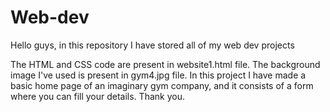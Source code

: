 # Web-dev
Hello guys, in this repository I have stored all of my web dev projects

The HTML and CSS code are present in website1.html file. The background image I've used is present in gym4.jpg file.
In this project I have made a basic home page of an imaginary gym company, and it consists of a form where you can fill your details.
Thank you.
